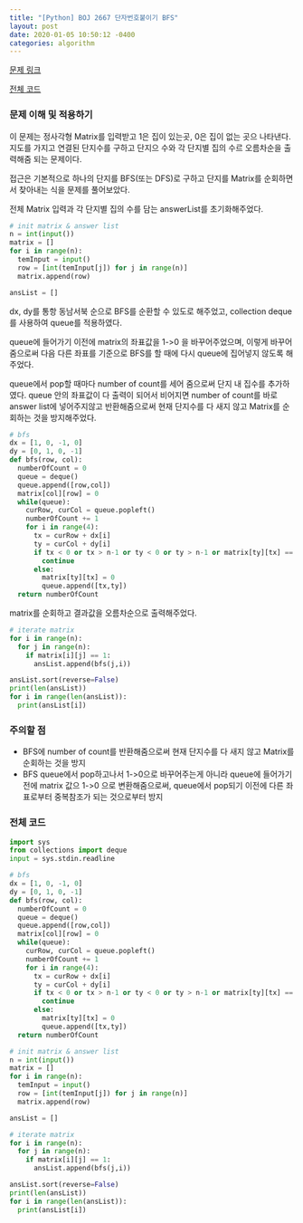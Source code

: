 ```yaml
---
title: "[Python] BOJ 2667 단자번호붙이기 BFS"
layout: post
date: 2020-01-05 10:50:12 -0400
categories: algorithm
---
```




[문제 링크](https://www.acmicpc.net/problem/2667)

[전체 코드](https://github.com/dev-wd/boj-python-solved/blob/master/boj2667.py)





### 문제 이해 및 적용하기
이 문제는 정사각형 Matrix를 입력받고 1은 집이 있는곳, 0은 집이 없는 곳으 나타낸다.
지도를 가지고 연결된 단지수를 구하고 단지으 수와 각 단지별 집의 수르 오름차순을 출력해줌 되는 문제이다.

접근은 기본적으로 하나의 단지를 BFS(또는 DFS)로 구하고 단지를 Matrix를 순회하면서 찾아내는 식을 문제를 풀어보았다.


전체 Matrix 입력과 각 단지별 집의 수를 담는 answerList를 초기화해주었다.

```python
# init matrix & answer list
n = int(input())
matrix = []
for i in range(n):
  temInput = input()
  row = [int(temInput[j]) for j in range(n)]
  matrix.append(row)

ansList = []
```

dx, dy를 통항 동남서북 순으로 BFS를 순환할 수 있도로 해주었고, 
collection deque를 사용하여 queue를 적용하였다.

queue에 들어가기 이전에 matrix의 좌표값을 1->0 을 바꾸어주었으며,
이렇게 바꾸어줌으로써 다음 다른 좌표를 기준으로 BFS를 할 때에 다시 queue에 집어넣지 않도록 해주었다.

queue에서 pop할 때마다 number of count를 세어 줌으로써 단지 내 집수를 추가하였다.
queue 안의 좌표값이 다 출력이 되어서 비어지면 number of count를 바로 answer list에 넣어주지않고 
반환해줌으로써 현재 단지수를 다 새지 않고 Matrix를 순회하는 것을 방지해주었다.


```python
# bfs
dx = [1, 0, -1, 0]
dy = [0, 1, 0, -1]
def bfs(row, col):
  numberOfCount = 0
  queue = deque()
  queue.append([row,col])
  matrix[col][row] = 0
  while(queue):
    curRow, curCol = queue.popleft()
    numberOfCount += 1
    for i in range(4):
      tx = curRow + dx[i]
      ty = curCol + dy[i]
      if tx < 0 or tx > n-1 or ty < 0 or ty > n-1 or matrix[ty][tx] == 0 :
        continue
      else:
        matrix[ty][tx] = 0
        queue.append([tx,ty])
  return numberOfCount
```

matrix를 순회하고 결과값을 오름차순으로 출력해주었다.

```python
# iterate matrix 
for i in range(n):
  for j in range(n):
    if matrix[i][j] == 1:
      ansList.append(bfs(j,i))

ansList.sort(reverse=False)
print(len(ansList))
for i in range(len(ansList)):
  print(ansList[i])
```
### 주의할 점
- BFS에 number of count를 반환해줌으로써  현재 단지수를 다 새지 않고 Matrix를 순회하는 것을 방지
- BFS queue에서 pop하고나서 1->0으로 바꾸어주는게 아니라 queue에 들어가기 전에 matrix 값으 1->0 으로 변환해줌으로써, queue에서
pop되기 이전에 다른 좌표로부터 중복참조가 되는 것으로부터 방지

### 전체 코드

```python
import sys
from collections import deque
input = sys.stdin.readline

# bfs
dx = [1, 0, -1, 0]
dy = [0, 1, 0, -1]
def bfs(row, col):
  numberOfCount = 0
  queue = deque()
  queue.append([row,col])
  matrix[col][row] = 0
  while(queue):
    curRow, curCol = queue.popleft()
    numberOfCount += 1
    for i in range(4):
      tx = curRow + dx[i]
      ty = curCol + dy[i]
      if tx < 0 or tx > n-1 or ty < 0 or ty > n-1 or matrix[ty][tx] == 0 :
        continue
      else:
        matrix[ty][tx] = 0
        queue.append([tx,ty])
  return numberOfCount

# init matrix & answer list
n = int(input())
matrix = []
for i in range(n):
  temInput = input()
  row = [int(temInput[j]) for j in range(n)]
  matrix.append(row)

ansList = []

# iterate matrix 
for i in range(n):
  for j in range(n):
    if matrix[i][j] == 1:
      ansList.append(bfs(j,i))

ansList.sort(reverse=False)
print(len(ansList))
for i in range(len(ansList)):
  print(ansList[i])
```
